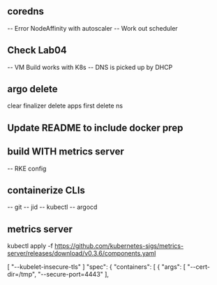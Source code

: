 
## coredns
-- Error NodeAffinity with autoscaler
-- Work out scheduler

## Check Lab04
-- VM Build works with K8s
-- DNS is picked up by DHCP

## argo delete
clear finalizer
delete apps first
delete ns

## Update README to include docker prep

## build WITH metrics server
-- RKE config

## containerize CLIs
-- git
-- jid
-- kubectl
-- argocd

## metrics server
kubectl apply -f https://github.com/kubernetes-sigs/metrics-server/releases/download/v0.3.6/components.yaml

[ "--kubelet-insecure-tls" ]
            "spec": {
                "containers": [
                    {
                        "args": [
                            "--cert-dir=/tmp",
                            "--secure-port=4443"
                        ],


